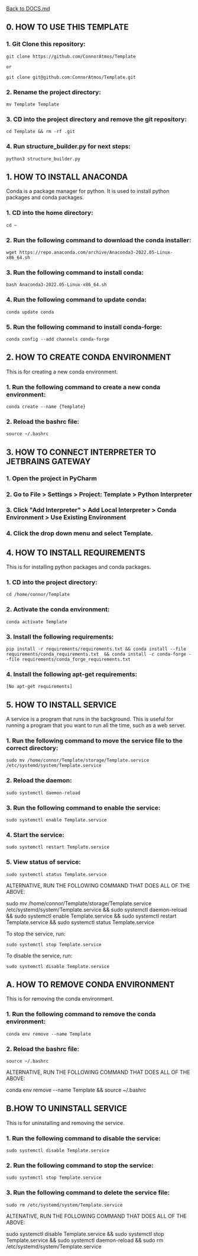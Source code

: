 [Back to DOCS.md](DOCS.md)



## 0. HOW TO USE THIS TEMPLATE ##


### 1. Git Clone this repository: ###

    git clone https://github.com/ConnorAtmos/Template

    or

    git clone git@github.com:ConnorAtmos/Template.git


### 2. Rename the project directory: ###

    mv Template Template


### 3. CD into the project directory and remove the git repository: ###

    cd Template && rm -rf .git


### 4. Run structure_builder.py for next steps: ###

    python3 structure_builder.py




## 1. HOW TO INSTALL ANACONDA ##


Conda is a package manager for python. It is used to install python packages and conda packages.


### 1. CD into the home directory: ###

    cd ~


### 2. Run the following command to download the conda installer: ###

    wget https://repo.anaconda.com/archive/Anaconda3-2022.05-Linux-x86_64.sh


### 3. Run the following command to install conda: ###

    bash Anaconda3-2022.05-Linux-x86_64.sh


### 4. Run the following command to update conda: ###

    conda update conda


### 5. Run the following command to install conda-forge: ###

    conda config --add channels conda-forge






## 2. HOW TO CREATE CONDA ENVIRONMENT ##


This is for creating a new conda environment.


### 1. Run the following command to create a new conda environment: ###

    conda create --name {Template}


### 2. Reload the bashrc file: ###

    source ~/.bashrc






## 3. HOW TO CONNECT INTERPRETER TO JETBRAINS GATEWAY ##


### 1. Open the project in PyCharm ###


### 2. Go to File > Settings > Project: Template > Python Interpreter ###


### 3. Click "Add Interpreter" > Add Local Interpreter > Conda Environment > Use Existing Environment ###


### 4. Click the drop down menu and select Template. ###





## 4. HOW TO INSTALL REQUIREMENTS ##


This is for installing python packages and conda packages.


### 1. CD into the project directory: ###

    cd /home/connor/Template


### 2. Activate the conda environment: ###

    conda activate Template


### 3. Install the following requirements: ###

    pip install -r requirements/requirements.txt && conda install --file requirements/conda_requirements.txt  && conda install -c conda-forge --file requirements/conda_forge_requirements.txt


### 4. Install the following apt-get requirements: ###

    [No apt-get requirements]






## 5. HOW TO INSTALL SERVICE ##


A service is a program that runs in the background. This is useful for running a program that you want to run all the time, such as a web server.


### 1. Run the following command to move the service file to the correct directory: ###

    sudo mv /home/connor/Template/storage/Template.service /etc/systemd/system/Template.service


### 2. Reload the daemon: ###

    sudo systemctl daemon-reload


### 3. Run the following command to enable the service: ###

    sudo systemctl enable Template.service


### 4. Start the service: ###

    sudo systemctl restart Template.service


### 5. View status of service: ###

    sudo systemctl status Template.service


ALTERNATIVE, RUN THE FOLLOWING COMMAND THAT DOES ALL OF THE ABOVE:

sudo mv /home/connor/Template/storage/Template.service /etc/systemd/system/Template.service && sudo systemctl daemon-reload && sudo systemctl enable Template.service && sudo systemctl restart Template.service && sudo systemctl status Template.service


To stop the service, run:

    sudo systemctl stop Template.service


To disable the service, run:

    sudo systemctl disable Template.service





## A. HOW TO REMOVE CONDA ENVIRONMENT ##


This is for removing the conda environment.


### 1. Run the following command to remove the conda environment: ###

    conda env remove --name Template


### 2. Reload the bashrc file: ###

    source ~/.bashrc


ALTERNATIVE, RUN THE FOLLOWING COMMAND THAT DOES ALL OF THE ABOVE:

conda env remove --name Template && source ~/.bashrc





## B.HOW TO UNINSTALL SERVICE ##


This is for uninstalling and removing the service.


### 1. Run the following command to disable the service: ###

    sudo systemctl disable Template.service


### 2. Run the following command to stop the service: ###

    sudo systemctl stop Template.service


### 3. Run the following command to delete the service file: ###

    sudo rm /etc/systemd/system/Template.service


ALTENATIVE, RUN THE FOLLOWING COMMAND THAT DOES ALL OF THE ABOVE:

sudo systemctl disable Template.service && sudo systemctl stop Template.service && sudo systemctl daemon-reload && sudo rm /etc/systemd/system/Template.service




